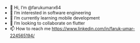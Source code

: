 - 👋 Hi, I’m @farukumarx64
- 👀 I’m interested in software engineering
- 🌱 I’m currently learning mobile development
- 💞️ I’m looking to collaborate on flutter
- 📫 How to reach me
https://www.linkedin.com/in/faruk-umar-224565194/

<!---
farukumarx64/farukumarx64 is a ✨ special ✨ repository because its `README.md` (this file) appears on your GitHub profile.
You can click the Preview link to take a look at your changes.
--->
